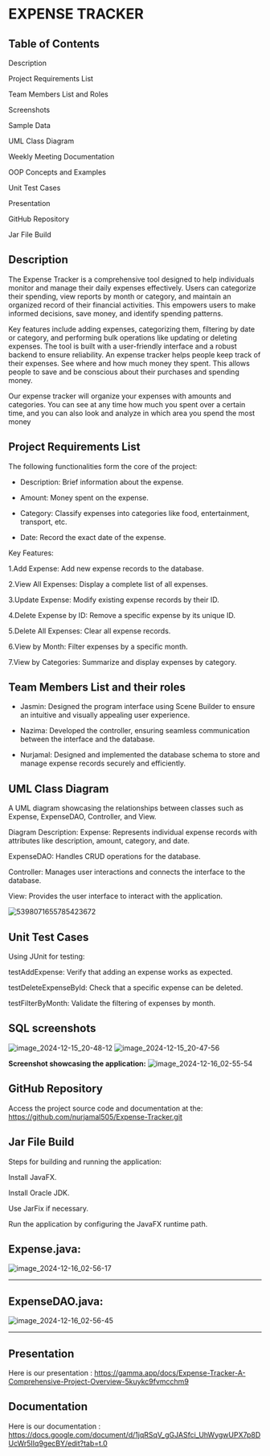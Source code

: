 **EXPENSE  TRACKER**
====================


**Table of Contents**
----------------------

Description
 
Project Requirements List

Team Members List and Roles

Screenshots

Sample Data

UML Class Diagram

Weekly Meeting Documentation

OOP Concepts and Examples

Unit Test Cases

Presentation

GitHub Repository

Jar File Build




**Description**
-----------
The Expense Tracker is a comprehensive tool designed to help individuals monitor and manage their daily expenses effectively. Users can categorize their spending, view reports by month or category, and maintain an organized record of their financial activities. This empowers users to make informed decisions, save money, and identify spending patterns.

Key features include adding expenses, categorizing them, filtering by date or category, and performing bulk operations like updating or deleting expenses. The tool is built with a user-friendly interface and a robust backend to ensure reliability.
An expense tracker helps people keep track of their expenses. See where and how much money they spent. This allows people to save and be conscious about their purchases and spending money.

Our expense tracker will organize your expenses with amounts and categories. You can see at any time how much you spent over a certain time, and you can also look and analyze in which area you spend the most money



**Project Requirements List**
-------------------------
The following functionalities form the core of the project:

- Description: Brief information about the expense.
  
- Amount: Money spent on the expense.
  
- Category: Classify expenses into categories like food, entertainment, transport, etc.
  
- Date: Record the exact date of the expense.


Key Features:

1.Add Expense: Add new expense records to the database.

2.View All Expenses: Display a complete list of all expenses.

3.Update Expense: Modify existing expense records by their ID.

4.Delete Expense by ID: Remove a specific expense by its unique ID.

5.Delete All Expenses: Clear all expense records.

6.View by Month: Filter expenses by a specific month.
 
7.View by Categories: Summarize and display expenses by category.




**Team Members List and their roles**
---------------------
- Jasmin: Designed the program interface using Scene Builder to ensure an intuitive and visually appealing user experience.
 
- Nazima: Developed the controller, ensuring seamless communication between the interface and the database.
 
- Nurjamal: Designed and implemented the database schema to store and manage expense records securely and efficiently.





**UML Class Diagram**
---------------------

A UML diagram showcasing the relationships between classes such as Expense, ExpenseDAO, Controller, and View.

Diagram Description:
Expense: Represents individual expense records with attributes like description, amount, category, and date.

ExpenseDAO: Handles CRUD operations for the database.

Controller: Manages user interactions and connects the interface to the database.

View: Provides the user interface to interact with the application.

![5398071655785423672](https://github.com/user-attachments/assets/993cfa59-a60e-422b-a267-3b1bcb457e66)




**Unit Test Cases**
--------------------
Using JUnit for testing:

testAddExpense: Verify that adding an expense works as expected.

testDeleteExpenseById: Check that a specific expense can be deleted.

testFilterByMonth: Validate the filtering of expenses by month.





**SQL screenshots**
--------------------
![image_2024-12-15_20-48-12](https://github.com/user-attachments/assets/d3e69fa3-0b3b-493f-a7cc-2f67611e70be)
![image_2024-12-15_20-47-56](https://github.com/user-attachments/assets/abae7db8-e294-4562-8876-7560c2c4d36e)



**Screenshot showcasing the application:**
![image_2024-12-16_02-55-54](https://github.com/user-attachments/assets/e2748505-c433-4cb3-8512-def21eecb965)





**GitHub Repository**
---------------------
Access the project source code and documentation at the: https://github.com/nurjamal505/Expense-Tracker.git




**Jar File Build**
------------------
Steps for building and running the application:

Install JavaFX.

Install Oracle JDK.

Use JarFix if necessary.

Run the application by configuring the JavaFX runtime path.



**Expense.java:**
-------------------
![image_2024-12-16_02-56-17](https://github.com/user-attachments/assets/03c99c9b-7d40-4a53-9b5b-c4c1e8de6f82)



------------------------------------------

**ExpenseDAO.java:**
--------------------
![image_2024-12-16_02-56-45](https://github.com/user-attachments/assets/5c9158f5-7744-4344-b45e-cfec57fc8f97)


----------------------------------------------------------

**Presentation**
----------------
Here is our presentation : https://gamma.app/docs/Expense-Tracker-A-Comprehensive-Project-Overview-5kuykc9fvmcchm9

**Documentation**
-----------------
Here is our documentation : https://docs.google.com/document/d/1jqRSqV_gGJASfci_UhWygwUPX7p8DUcWr5IIq9gecBY/edit?tab=t.0
